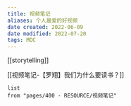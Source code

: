 ```yaml
---
title: 视频笔记
aliases: 个人最爱的好视频
date created: 2022-06-09
date modified: 2022-07-20
tags: MOC 
---
```


[[storytelling]]

[[视频笔记-【罗翔】我们为什么要读书？]]

```dataview
list
from "pages/400 - RESOURCE/视频笔记"
```